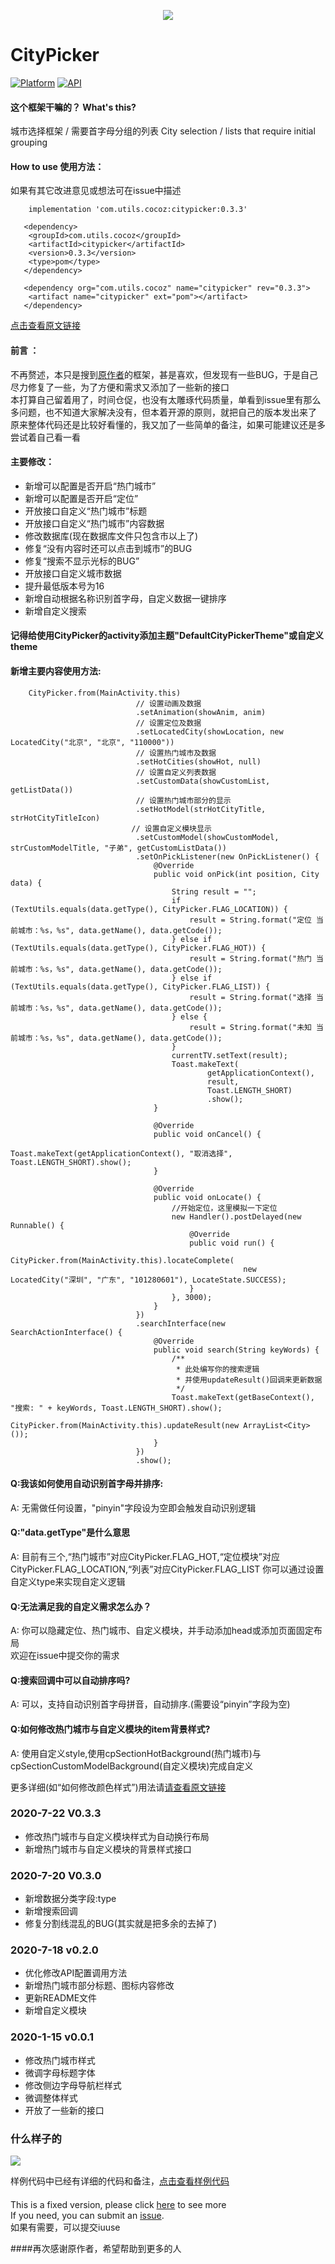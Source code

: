 <p align="center">
<img src="art/header.png">
</p>

# CityPicker

[![Platform](https://img.shields.io/badge/platform-android-green.svg)](http://developer.android.com/index.html) [![API](https://img.shields.io/badge/API-16%2B-yellow.svg?style=flat)](https://android-arsenal.com/api?level=16)

#### 这个框架干嘛的？ What's this?
 
城市选择框架 / 需要首字母分组的列表
City selection / lists that require initial grouping


#### How to use 使用方法：
如果有其它改进意见或想法可在issue中描述  
```
    implementation 'com.utils.cocoz:citypicker:0.3.3'
```  
```
   <dependency>
   	<groupId>com.utils.cocoz</groupId>
   	<artifactId>citypicker</artifactId>
   	<version>0.3.3</version>
   	<type>pom</type>
   </dependency>
```  
```
   <dependency org="com.utils.cocoz" name="citypicker" rev="0.3.3">
   	<artifact name="citypicker" ext="pom"></artifact>
   </dependency>
```  
[点击查看原文链接](https://github.com/zaaach/CityPicker)

#### 前言 ：
不再赘述，本只是搜到[原作者](https://github.com/zaaach)的框架，甚是喜欢，但发现有一些BUG，于是自己尽力修复了一些，为了方便和需求又添加了一些新的接口  
本打算自己留着用了，时间仓促，也没有太雕琢代码质量，单看到issue里有那么多问题，也不知道大家解决没有，但本着开源的原则，就把自己的版本发出来了  
原来整体代码还是比较好看懂的，我又加了一些简单的备注，如果可能建议还是多尝试着自己看一看  

#### 主要修改：
-   新增可以配置是否开启“热门城市”
-   新增可以配置是否开启“定位”
-   开放接口自定义“热门城市”标题
-   开放接口自定义“热门城市”内容数据
-   修改数据库(现在数据库文件只包含市以上了)
-   修复“没有内容时还可以点击到城市”的BUG
-   修复“搜索不显示光标的BUG”
-   开放接口自定义城市数据
-   提升最低版本号为16
-   新增自动根据名称识别首字母，自定义数据一键排序
-   新增自定义搜索

#### 记得给使用CityPicker的activity添加主题"DefaultCityPickerTheme"或自定义theme

#### 新增主要内容使用方法:  
```
    CityPicker.from(MainActivity.this)
                            // 设置动画及数据
                            .setAnimation(showAnim, anim)
                            // 设置定位及数据
                            .setLocatedCity(showLocation, new LocatedCity("北京", "北京", "110000"))
                            // 设置热门城市及数据
                            .setHotCities(showHot, null)
                            // 设置自定义列表数据
                            .setCustomData(showCustomList, getListData())
                            // 设置热门城市部分的显示
                            .setHotModel(strHotCityTitle, strHotCityTitleIcon)
                           // 设置自定义模块显示
                            .setCustomModel(showCustomModel, strCustomModelTitle, "子弟", getCustomListData())
                            .setOnPickListener(new OnPickListener() {
                                @Override
                                public void onPick(int position, City data) {
                                    String result = "";
                                    if (TextUtils.equals(data.getType(), CityPicker.FLAG_LOCATION)) {
                                        result = String.format("定位 当前城市：%s，%s", data.getName(), data.getCode());
                                    } else if (TextUtils.equals(data.getType(), CityPicker.FLAG_HOT)) {
                                        result = String.format("热门 当前城市：%s，%s", data.getName(), data.getCode());
                                    } else if (TextUtils.equals(data.getType(), CityPicker.FLAG_LIST)) {
                                        result = String.format("选择 当前城市：%s，%s", data.getName(), data.getCode());
                                    } else {
                                        result = String.format("未知 当前城市：%s，%s", data.getName(), data.getCode());
                                    }
                                    currentTV.setText(result);
                                    Toast.makeText(
                                            getApplicationContext(),
                                            result,
                                            Toast.LENGTH_SHORT)
                                            .show();
                                }
    
                                @Override
                                public void onCancel() {
                                    Toast.makeText(getApplicationContext(), "取消选择", Toast.LENGTH_SHORT).show();
                                }
    
                                @Override
                                public void onLocate() {
                                    //开始定位，这里模拟一下定位
                                    new Handler().postDelayed(new Runnable() {
                                        @Override
                                        public void run() {
                                            CityPicker.from(MainActivity.this).locateComplete(
                                                    new LocatedCity("深圳", "广东", "101280601"), LocateState.SUCCESS);
                                        }
                                    }, 3000);
                                }
                            })
                            .searchInterface(new SearchActionInterface() {
                                @Override
                                public void search(String keyWords) {
                                    /**
                                     * 此处编写你的搜索逻辑
                                     * 并使用updateResult()回调来更新数据
                                     */
                                    Toast.makeText(getBaseContext(), "搜索: " + keyWords, Toast.LENGTH_SHORT).show();
                                    CityPicker.from(MainActivity.this).updateResult(new ArrayList<City>());
                                }
                            })
                            .show();

```
#### Q:我该如何使用自动识别首字母并排序:
A: 无需做任何设置，"pinyin"字段设为空即会触发自动识别逻辑
#### Q:"data.getType"是什么意思
A: 目前有三个,“热门城市”对应CityPicker.FLAG_HOT,“定位模块”对应CityPicker.FLAG_LOCATION,“列表”对应CityPicker.FLAG_LIST
你可以通过设置自定义type来实现自定义逻辑
#### Q:无法满足我的自定义需求怎么办？
A: 你可以隐藏定位、热门城市、自定义模块，并手动添加head或添加页面固定布局  
欢迎在issue中提交你的需求
#### Q:搜索回调中可以自动排序吗?
A: 可以，支持自动识别首字母拼音，自动排序.(需要设“pinyin”字段为空)
#### Q:如何修改热门城市与自定义模块的item背景样式?
A: 使用自定义style,使用cpSectionHotBackground(热门城市)与cpSectionCustomModelBackground(自定义模块)完成自定义
  
  
  
更多详细(如“如何修改颜色样式”)用法请[请查看原文链接](https://github.com/zaaach/CityPicker)


### 2020-7-22  V0.3.3
-   修改热门城市与自定义模块样式为自动换行布局
-   新增热门城市与自定义模块的背景样式接口

### 2020-7-20  V0.3.0
-   新增数据分类字段:type
-   新增搜索回调
-   修复分割线混乱的BUG(其实就是把多余的去掉了)

### 2020-7-18  v0.2.0
-   优化修改API配置调用方法
-   新增热门城市部分标题、图标内容修改
-   更新README文件
-   新增自定义模块

### 2020-1-15  v0.0.1
-   修改热门城市样式
-   微调字母标题字体
-   修改侧边字母导航栏样式
-   微调整体样式
-   开放了一些新的接口

### 什么样子的
<img src="art/sample_screenshot.jpg">

样例代码中已经有详细的代码和备注，[点击查看样例代码](https://github.com/zhuxu1/CityPickerFixed/blob/master/sample/src/main/java/com/zaaach/citypickerdemo/MainActivity.java)


#### 
This is a fixed version, please click [here](https://github.com/zaaach/CityPicker) to see more  
If you need, you can submit an [issue](https://github.com/zhuxu1/CityPickerFixed/issues).  
如果有需要，可以提交iuuse     

####再次感谢原作者，希望帮助到更多的人

